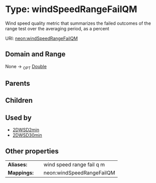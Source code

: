 
# Type: windSpeedRangeFailQM


Wind speed quality metric that summarizes the failed outcomes of the range test over the averaging period, as a percent

URI: [neon:windSpeedRangeFailQM](https://data.neonscience.org/windSpeedRangeFailQM)


## Domain and Range

None ->  <sub>OPT</sub> [Double](types/Double.md)

## Parents


## Children


## Used by

 * [2DWSD2min](2DWSD2min.md)
 * [2DWSD30min](2DWSD30min.md)

## Other properties

|  |  |  |
| --- | --- | --- |
| **Aliases:** | | wind speed range fail q m |
| **Mappings:** | | neon:windSpeedRangeFailQM |

